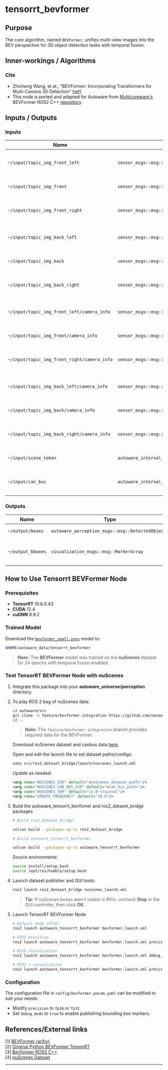 # tensorrt_bevformer <!-- cspell: ignore bevformer -->

## Purpose

The core algorithm, named `BEVFormer`, unifies multi-view images into the BEV perspective for 3D object detection tasks with temporal fusion.

## Inner-workings / Algorithms

### Cite

- Zhicheng Wang, et al., "BEVFormer: Incorporating Transformers for Multi-Camera 3D Detection" [[ref](https://arxiv.org/abs/2203.17270)]
- This node is ported and adapted for Autoware from [Multicoreware's](https://multicorewareinc.com/) BEVFormer ROS2 C++ [repository](https://github.com/Selventhiran-Rengaraj-MCW/mcw-bevformer-cpp.git).

## Inputs / Outputs

### Inputs

| Name                                        | Type                                                 | Description                         |
| ------------------------------------------- | ---------------------------------------------------- | ----------------------------------- |
| `~/input/topic_img_front_left`              | `sensor_msgs::msg::Image`                            | input front_left camera image       |
| `~/input/topic_img_front`                   | `sensor_msgs::msg::Image`                            | input front camera image            |
| `~/input/topic_img_front_right`             | `sensor_msgs::msg::Image`                            | input front_right camera image      |
| `~/input/topic_img_back_left`               | `sensor_msgs::msg::Image`                            | input back_left camera image        |
| `~/input/topic_img_back`                    | `sensor_msgs::msg::Image`                            | input back camera image             |
| `~/input/topic_img_back_right`              | `sensor_msgs::msg::Image`                            | input back_right camera image       |
| `~/input/topic_img_front_left/camera_info`  | `sensor_msgs::msg::CameraInfo`                       | input front_left camera parameters  |
| `~/input/topic_img_front/camera_info`       | `sensor_msgs::msg::CameraInfo`                       | input front camera parameters       |
| `~/input/topic_img_front_right/camera_info` | `sensor_msgs::msg::CameraInfo`                       | input front_right camera parameters |
| `~/input/topic_img_back_left/camera_info`   | `sensor_msgs::msg::CameraInfo`                       | input back_left camera parameters   |
| `~/input/topic_img_back/camera_info`        | `sensor_msgs::msg::CameraInfo`                       | input back camera parameters        |
| `~/input/topic_img_back_right/camera_info`  | `sensor_msgs::msg::CameraInfo`                       | input back_right camera parameters  |
| `~/input/scene_token`                       | `autoware_internal_perception_msgs::msg::SceneInfo`  | nuScenes scene token                |
| `~/input/can_bus`                           | `autoware_internal_perception_msgs::msg::CanBusData` | CAN bus data for ego-motion         |

### Outputs

| Name              | Type                                             | Description                                 |
| ----------------- | ------------------------------------------------ | ------------------------------------------- |
| `~/output/boxes`  | `autoware_perception_msgs::msg::DetectedObjects` | detected objects                            |
| `~/output_bboxes` | `visualization_msgs::msg::MarkerArray`           | detected objects for nuScenes visualization |

## How to Use Tensorrt BEVFormer Node

### Prerequisites

- **TensorRT** 10.8.0.43
- **CUDA** 12.4
- **cuDNN** 8.9.2

### Trained Model

Download the [`bevformer_small.onnx`](https://multicorewareinc1-my.sharepoint.com/:u:/g/personal/naveen_sathiyaseelan_multicorewareinc_com/ERQSpS-BoAZGh4R4zNZhITcB58aqDW_tu9aKHLpit6aLAg?e=IZ5nZN) model to:

```bash
$HOME/autoware_data/tensorrt_bevformer
```

> **Note:** The **BEVFormer** model was trained on the **nuScenes** dataset for 24 epochs with temporal fusion enabled.

### Test TensorRT BEVFormer Node with nuScenes

1. Integrate this package into your **autoware_universe/perception** directory.

2. To play ROS 2 bag of nuScenes data:

   ```bash
   cd autoware/src
   git clone -b feature/bevformer-integration https://github.com/naveen-mcw/ros2_dataset_bridge.git
   cd ..
   ```

   > **Note:** The `feature/bevformer-integration` branch provides required data for the BEVFormer.

   Download nuScenes dataset and canbus data [here](https://www.nuscenes.org/nuscenes#).

   Open and edit the launch file to set dataset paths/configs:

   ```bash
   nano src/ros2_dataset_bridge/launch/nuscenes_launch.xml
   ```

   Update as needed:

   ```xml
   <arg name="NUSCENES_DIR" default="<nuScenes_dataset_path>"/>
   <arg name="NUSCENES_CAN_BUS_DIR" default="<can_bus_path>"/>
   <arg name="NUSCENES_VER" default="v1.0-trainval"/>
   <arg name="UPDATE_FREQUENCY" default="10.0"/>
   ```

3. Build the autoware_tensorrt_bevfomer and ros2_dataset_bridge packages

   ```bash
   # Build ros2_dataset_bridge

   colcon build --packages-up-to ros2_dataset_bridge

   # Build autoware_tensorrt_bevformer

   colcon build --packages-up-to autoware_tensorrt_bevformer

   ```

   Source environments:

   ```bash
   source install/setup.bash
   source /opt/ros/humble/setup.bash
   ```

4. Launch dataset publisher and GUI tools:

   ```bash
   ros2 launch ros2_dataset_bridge nuscenes_launch.xml
   ```

   > **Tip:** If nuScenes boxes aren't visible in RViz, uncheck **Stop** in the GUI controller, then click **OK**.

5. Launch TensorRT BEVFormer Node

   ```bash
   # Default mode (FP16)
   ros2 launch autoware_tensorrt_bevformer bevformer.launch.xml

   # FP32 precision
   ros2 launch autoware_tensorrt_bevformer bevformer.launch.xml precision:=fp32

   # With visualization
   ros2 launch autoware_tensorrt_bevformer bevformer.launch.xml debug_mode:=true

   # FP32 + visualization
   ros2 launch autoware_tensorrt_bevformer bevformer.launch.xml precision:=fp32 debug_mode:=true
   ```

### Configuration

The configuration file in `config/bevformer.param.yaml` can be modified to suit your needs:

- Modify `precision` to `fp16` or `fp32`
- Set `debug_mode` to `true` to enable publishing bounding box markers.

## References/External links

[1] [BEVFormer (arXiv)](https://arxiv.org/abs/2203.17270)  
[2] [Original Python BEVFormer TensorRT](https://github.com/DerryHub/BEVFormer_tensorrt.git)  
[3] [Bevformer ROS2 C++](https://github.com/Selventhiran-Rengaraj-MCW/mcw-bevformer-cpp.git)  
[4] [nuScenes Dataset](https://www.nuscenes.org/)

---
